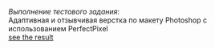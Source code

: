 *Выполнение тестового задания*: \
Адаптивная и отзывчивая верстка по макету Photoshop с использованием PerfectPixel\
[see the result](https://atata2008.github.io/btrx)

